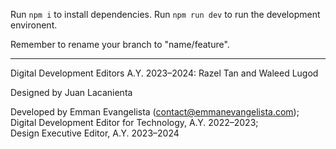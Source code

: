 Run `npm i` to install dependencies.
Run `npm run dev` to run the development environent.

Remember to rename your branch to "name/feature".

<hr />

Digital Development Editors A.Y. 2023–2024: Razel Tan and Waleed Lugod

Designed by Juan Lacanienta

Developed by Emman Evangelista (contact@emmanevangelista.com); <br />
Digital Development Editor for Technology, A.Y. 2022–2023; <br />
Design Executive Editor, A.Y. 2023–2024